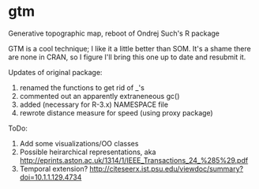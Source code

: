 gtm
===

Generative topographic map, reboot of Ondrej Such's R package

GTM is a cool technique; I like it a little better than SOM.
It's a shame there are none in CRAN, so I figure I'll bring this
one up to date and resubmit it.

Updates of original package: 
1) renamed the functions to get rid of _'s
2) commented out an apparently extraneneous gc()
3) added (necessary for R-3.x) NAMESPACE file
4) rewrote distance measure for speed (using proxy package)

ToDo:
1) Add some visualizations/OO classes
2) Possible heirarchical representations, aka
   http://eprints.aston.ac.uk/1314/1/IEEE_Transactions_24_%285%29.pdf
3) Temporal extension? 
   http://citeseerx.ist.psu.edu/viewdoc/summary?doi=10.1.1.129.4734
